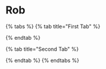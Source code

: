 # Rob

{% tabs %}
{% tab title="First Tab" %}

{% endtab %}

{% tab title="Second Tab" %}

{% endtab %}
{% endtabs %}
